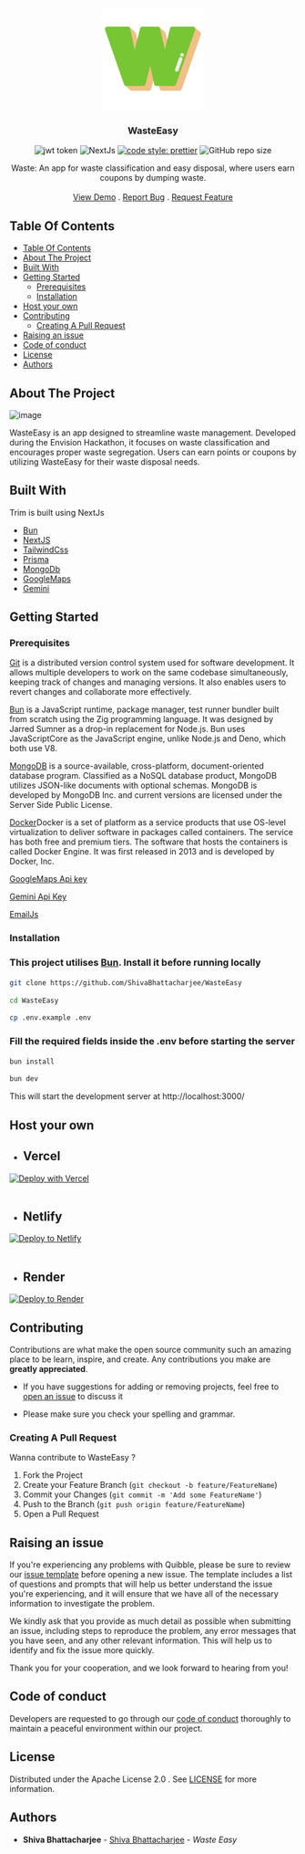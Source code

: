<a href="https://github.com/ShivaBhattacharjee/WasteEasy">
<p align="center">
  <img src="./public/wastelogo.png" height="180px"/>
  </a>
<br/>
  <h3 align="center">WasteEasy</h3>




<div align="center" >

![jwt token](http://jwt.io/img/badge-compatible.svg)
![NextJs](https://img.shields.io/badge/next.js-000000?style=for-the-badge&logo=nextdotjs&logoColor=white)
[![code style: prettier](https://img.shields.io/badge/code_style-prettier-ff69b4.svg?style=flat-square)](https://github.com/prettier/prettier)
![GitHub repo size](https://img.shields.io/github/repo-size/shivabhattacharjee/WasteEasy)

  </div>

  <p align="center">
    Waste: An app for waste classification and easy disposal, where users earn coupons by dumping waste.
    <br/>
    <br/>
    <a href="https://wasteeasy.theshiva.xyz//">View Demo</a>
    .
    <a href="https://github.com/ShivaBhattacharjee/wasteeasy/issues">Report Bug</a>
    .
    <a href="https://github.com/ShivaBhattacharjee/wasteeasy/issues">Request Feature</a>
  </p>
</p>



## Table Of Contents

- [Table Of Contents](#table-of-contents)
- [About The Project](#about-the-project)
- [Built With](#built-with)
- [Getting Started](#getting-started)
  - [Prerequisites](#prerequisites)
  - [Installation](#installation)
- [Host your own](#host-your-own)
- [Contributing](#contributing)
  - [Creating A Pull Request](#creating-a-pull-request)
- [Raising an issue](#raising-an-issue)
- [Code of conduct](#code-of-conduct)
- [License](#license)
- [Authors](#authors)

## About The Project
![image](https://github.com/ShivaBhattacharjee/WasteEasy/assets/95211406/1f716016-efa3-4b4e-934e-86ef48f7caeb)


WasteEasy is an app designed to streamline waste management. Developed during the Envision Hackathon, it focuses on waste classification and encourages proper waste segregation. Users can earn points or coupons by utilizing WasteEasy for their waste disposal needs.




## Built With

Trim is built using NextJs 

* [Bun](https://bun.sh/)
* [NextJS](https://nextjs.org)
* [TailwindCss](https://tailwindcss.com/)
* [Prisma](https://www.prisma.io/)
* [MongoDb](https://www.mongodb.com/)
* [GoogleMaps](https://www.google.com/maps/)
* [Gemini](https://gemini.google.com/)



## Getting Started


### Prerequisites

<a href="https://git-scm.com/downloads" >Git</a> is a distributed version control system used for software development. It allows multiple developers to work on the same codebase simultaneously, keeping track of changes and managing versions. It also enables users to revert changes and collaborate more effectively.

<a href="https://bun.sh/">Bun</a> is a JavaScript runtime, package manager, test runner bundler built from scratch using the Zig programming language. It was designed by Jarred Sumner as a drop-in replacement for Node.js. Bun uses JavaScriptCore as the JavaScript engine, unlike Node.js and Deno, which both use V8.

<a href="https://www.mongodb.com//">MongoDB</a>  is a source-available, cross-platform, document-oriented database program. Classified as a NoSQL database product, MongoDB utilizes JSON-like documents with optional schemas. MongoDB is developed by MongoDB Inc. and current versions are licensed under the Server Side Public License.

<a href="https://www.docker.com/">Docker</a>Docker is a set of platform as a service products that use OS-level virtualization to deliver software in packages called containers. The service has both free and premium tiers. The software that hosts the containers is called Docker Engine. It was first released in 2013 and is developed by Docker, Inc.

<a href="https://developers.google.com/maps/documentation/javascript/get-api-key">GoogleMaps Api key</a>

<a href="https://makersuite.google.com/app/apikey">Gemini Api Key</a> 

<a href="https://www.emailjs.com/">EmailJs</a>

### Installation


<h3> This project utilises <a href="https://bun.sh">Bun</a>. Install it before running locally</h3>

```bash
git clone https://github.com/ShivaBhattacharjee/WasteEasy
```
```bash
cd WasteEasy
```
```bash
cp .env.example .env
```
<h3>Fill the required fields inside the .env before starting the server </h3>

```bash
bun install
```
```bash
bun dev
```
This will start the development server  at http://localhost:3000/

## Host your own
* ## Vercel

[![Deploy with Vercel](https://vercel.com/button)](https://vercel.com/new/clone?repository-url=https%3A%2F%2Fgithub.com%2FShivaBhattacharjee%2FTrim)
<br/>
<br/>

* ## Netlify

[![Deploy to Netlify](https://www.netlify.com/img/deploy/button.svg)](https://app.netlify.com/start/deploy?repository=https://github.com/ShivaBhattacharjee/WasteEasy)
<br/>
<br/>

* ## Render

[![Deploy to Render](https://render.com/images/deploy-to-render-button.svg)](https://render.com/deploy?repo=https://github.com/ShivaBhattacharjee/WasteEasy)

## Contributing

Contributions are what make the open source community such an amazing place to be learn, inspire, and create. Any contributions you make are **greatly appreciated**.
* If you have suggestions for adding or removing projects, feel free to [open an issue](https://github.com/ShivaBhattacharjee/WasteEasy/issues) to discuss it

* Please make sure you check your spelling and grammar.

### Creating A Pull Request

Wanna contribute to WasteEasy ?

1. Fork the Project
2. Create your Feature Branch (`git checkout -b feature/FeatureName`)
3. Commit your Changes (`git commit -m 'Add some FeatureName'`)
4. Push to the Branch (`git push origin feature/FeatureName`)
5. Open a Pull Request


## Raising an issue

If you're experiencing any problems with Quibble, please be sure to review our [issue template](https://github.com/ShivaBhattacharjee/WasteEasy/tree/main/.github/ISSUE_TEMPLATE) before opening a new issue. The template includes a list of questions and prompts that will help us better understand the issue you're experiencing, and it will ensure that we have all of the necessary information to investigate the problem.

We kindly ask that you provide as much detail as possible when submitting an issue, including steps to reproduce the problem, any error messages that you have seen, and any other relevant information. This will help us to identify and fix the issue more quickly.

Thank you for your cooperation, and we look forward to hearing from you!

## Code of conduct

Developers are requested to go through our <a href="https://github.com/ShivaBhattacharjee/Trim/blob/WasteEasy/CODE_OF_CONDUCT.md">code of conduct</a> thoroughly to maintain a peaceful environment within our project.

## License

Distributed under the Apache License 2.0 . See [LICENSE](https://github.com/ShivaBhattacharjee/WasteEasy/blob/main/LICENSE) for more information.


## Authors

* **Shiva Bhattacharjee** - [Shiva Bhattacharjee](https://github.com/ShivaBhattacharjee) - *Waste Easy*
